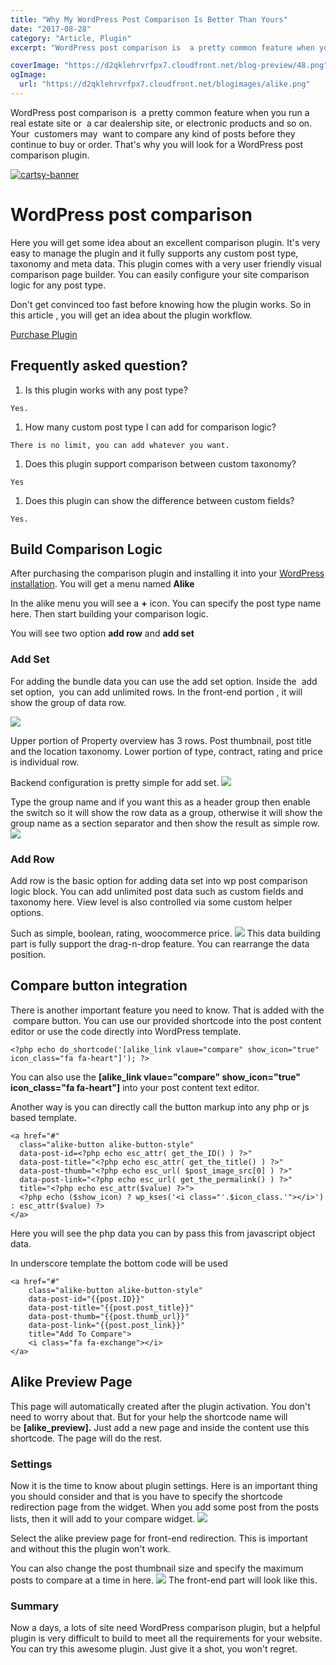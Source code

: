 ```yaml
---
title: "Why My WordPress Post Comparison Is Better Than Yours"
date: "2017-08-28"
category: "Article, Plugin"
excerpt: "WordPress post comparison is  a pretty common feature when you run a real estate site or  a car dealership site, or electronic products and so on. Your  customers may  want to compare any kind of posts before they continue to buy or order. That's why you will look for a WordPress post comparison plugin. WordPress"

coverImage: "https://d2qklehrvrfpx7.cloudfront.net/blog-preview/48.png"
ogImage:
  url: "https://d2qklehrvrfpx7.cloudfront.net/blogimages/alike.png"
---
```


WordPress post comparison is  a pretty common feature when you run a real estate site or  a car dealership site, or electronic products and so on. Your  customers may  want to compare any kind of posts before they continue to buy or order. That's why you will look for a WordPress post comparison plugin.

[![cartsy-banner](https://d2qklehrvrfpx7.cloudfront.net/blogimages/cartsy-banner.jpg)](https://bit.ly/cartsyTheme)

# WordPress post comparison

Here you will get some idea about an excellent comparison plugin. It's very easy to manage the plugin and it fully supports any custom post type, taxonomy and meta data. This plugin comes with a very user friendly visual comparison page builder. You can easily configure your site comparison logic for any post type.

Don't get convinced too fast before knowing how the plugin works. So in this article , you will get an idea about the plugin workflow.

<a href="https://1.envato.market/c/1309180/275988/4415?u=https%3A%2F%2Fcodecanyon.net%2Fitem%2Falike-any-post-comparison-wordpress%2F15538788" class="btn">Purchase Plugin</a>

## Frequently asked question?

1. Is this plugin works with any post type?

```
Yes.
```

1. How many custom post type I can add for comparison logic?

```
There is no limit, you can add whatever you want.
```

1. Does this plugin support comparison between custom taxonomy?

```
Yes
```

1. Does this plugin can show the difference between custom fields?

```
Yes.
```

## Build Comparison Logic

After purchasing the comparison plugin and installing it into your [WordPress installation](https://redq.io/blog/wordpress-optimization-tips-improve-website-performance/). You will get a menu named **Alike**

In the alike menu you will see a **+** icon. You can specify the post type name here. Then start building your comparison logic.

You will see two option **add row** and **add set**

### Add Set

For adding the bundle data you can use the add set option. Inside the  add set option,  you can add unlimited rows. In the front-end portion , it will show the group of data row.

![](https://d2qklehrvrfpx7.cloudfront.net/blogimages/alike1.png)

Upper portion of Property overview has 3 rows. Post thumbnail, post title and the location taxonomy. Lower portion of type, contract, rating and price is individual row.

Backend configuration is pretty simple for add set.
![](https://d2qklehrvrfpx7.cloudfront.net/blogimages/alike2.png)

Type the group name and if you want this as a header group then enable the switch so it will show the row data as a group, otherwise it will show the group name as a section separator and then show the result as simple row.
![](https://d2qklehrvrfpx7.cloudfront.net/blogimages/alike3.png)

### Add Row

Add row is the basic option for adding data set into wp post comparison logic block. You can add unlimited post data such as custom fields and taxonomy here. View level is also controlled via some custom helper options.

Such as simple, boolean, rating, woocommerce price.
![](https://d2qklehrvrfpx7.cloudfront.net/blogimages/alike4.png)
This data building part is fully support the drag-n-drop feature. You can rearrange the data position.

## Compare button integration

There is another important feature you need to know. That is added with the  compare button. You can use our provided shortcode into the post content editor or use the code directly into WordPress template.

```
<?php echo do_shortcode('[alike_link vlaue="compare" show_icon="true" icon_class="fa fa-heart"]'); ?>
```

You can also use the **\[alike_link vlaue="compare" show_icon="true" icon_class="fa fa-heart"\]** into your post content text editor.

Another way is you can directly call the button markup into any php or js based template.

```
<a href="#"
  class="alike-button alike-button-style"
  data-post-id=<?php echo esc_attr( get_the_ID() ) ?>"
  data-post-title="<?php echo esc_attr( get_the_title() ) ?>"
  data-post-thumb="<?php echo esc_url( $post_image_src[0] ) ?>"
  data-post-link="<?php echo esc_url( get_the_permalink() ) ?>"
  title="<?php echo esc_attr($value) ?>">
  <?php echo ($show_icon) ? wp_kses('<i class="'.$icon_class.'"></i>') : esc_attr($value) ?>
</a>
```

Here you will see the php data you can by pass this from javascript object data.

In underscore template the bottom code will be used

```
<a href="#"
    class="alike-button alike-button-style"
    data-post-id="{{post.ID}}"
    data-post-title="{{post.post_title}}"
    data-post-thumb="{{post.thumb_url}}"
    data-post-link="{{post.post_link}}"
    title="Add To Compare">
    <i class="fa fa-exchange"></i>
</a>
```

## Alike Preview Page

This page will automatically created after the plugin activation. You don't need to worry about that. But for your help the shortcode name will be **\[alike_preview\].** Just add a new page and inside the content use this shortcode. The page will do the rest.

### Settings

Now it is the time to know about plugin settings. Here is an important thing you should consider and that is you have to specify the shortcode redirection page from the widget. When you add some post from the posts lists, then it will add to your compare widget.
![](https://d2qklehrvrfpx7.cloudfront.net/blogimages/alike5.png)

Select the alike preview page for front-end redirection. This is important and without this the plugin won't work.

You can also change the post thumbnail size and specify the maximum posts to compare at a time in here.
![](https://d2qklehrvrfpx7.cloudfront.net/blogimages/alike6.png)
The front-end part will look like this.

### Summary

Now a days, a lots of site need WordPress comparison plugin, but a helpful plugin is very difficult to build to meet all the requirements for your website. You can try this awesome plugin. Just give it a shot, you won't regret.
